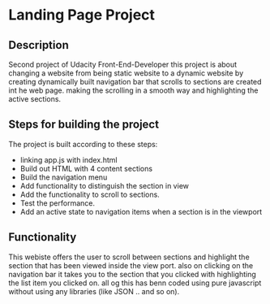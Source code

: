 # Landing Page Project


## Description

Second project of Udacity Front-End-Developer
this project is about changing a website from being static website to a dynamic website by creating dynamically built navigation bar that scrolls to sections are created int he web page. making the scrolling in a smooth way and highlighting the active sections.

## Steps for building the project
The project is built according to these steps:
* linking app.js with index.html
* Build out HTML with 4 content sections
* Build the navigation menu
* Add functionality to distinguish the section in view
* Add the functionality to scroll to sections.
* Test the performance.
* Add an active state to navigation items when a section is in the viewport

## Functionality
This webiste offers the user to scroll between sections and highlight the section that has been viewed inside the view port.
also on clicking on the navigation bar it takes you to the section that you clicked with highlighting the list item you clicked on.
all og this has benn coded using pure javascript without using any libraries (like JSON .. and so on).

